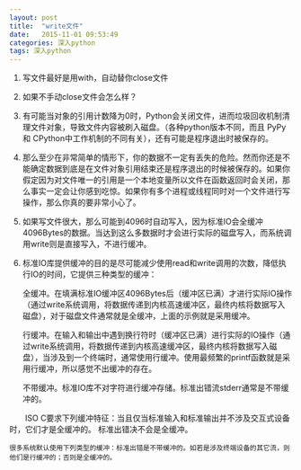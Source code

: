 ```yaml
---
layout: post
title:  "write文件"
date:   2015-11-01 09:53:49
categories: 深入python
tags: 深入python
---
```

1. 写文件最好是用with，自动替你close文件

2. 如果不手动close文件会怎么样？

3. 有可能当对象的引用计数降为0时，Python会关闭文件，进而垃圾回收机制清理文件对象，导致文件内容被刷入磁盘。（各种python版本不同，而且 PyPy 和 CPython中工作机制的不同有关），还有可能是程序退出时被保存的。

4. 那么至少在非常简单的情形下，你的数据不一定有丢失的危险。然而你还是不能确定数据到底是在文件对象引用结束还是程序退出的时候被保存的。如果你假定因为对文件唯一的引用是一个本地变量所以文件在函数返回时会关闭，那么事实一定会让你感到吃惊。如果你有多个进程或线程同时对一个文件进行写操作，那么你真的要非常小心了。

5. 如果写文件很大，那么可能到4096时自动写入，因为标准IO会全缓冲4096Bytes的数据。当达到这么多数据时才会进行实际的磁盘写入，而系统调用write则是直接写入，不进行缓冲。

6. 标准IO库提供缓冲的目的是尽可能减少使用read和write调用的次数，降低执行IO的时间，它提供三种类型的缓冲：

     全缓冲。在填满标准IO缓冲区4096Bytes后（缓冲区已满）才进行实际IO操作（通过write系统调用，将数据传递到内核高速缓冲区，最终内核将数据写入磁盘），对于磁盘文件通常就是全缓冲，上面的示例就是采用缓冲。

     行缓冲。在输入和输出中遇到换行符时（缓冲区已满）进行实际的IO操作（通过write系统调用，将数据传递到内核高速缓冲区，最终内核将数据写入磁盘），当涉及到一个终端时，通常使用行缓冲。使用最频繁的printf函数就是采用行缓冲，所以感觉不出缓冲的存在。

    不带缓冲。标准IO库不对字符进行缓冲存储。标准出错流stderr通常是不带缓冲的。

　　ISO C要求下列缓冲特征：当且仅当标准输入和标准输出并不涉及交互式设备时，它们才是全缓冲的。
标准出错决不会是全缓冲。

    很多系统默认使用下列类型的缓冲：标准出错是不带缓冲的。如若是涉及终端设备的其它流，则他们是行缓冲的；否则是全缓冲的。


 
